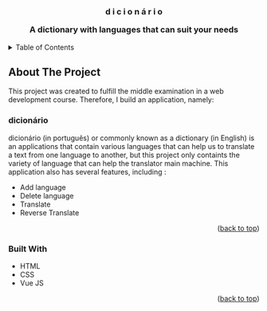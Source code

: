 <div id="top"></div>
<!--
*** Thanks for checking out the Best-README-Template. If you have a suggestion
*** that would make this better, please fork the repo and create a pull request
*** or simply open an issue with the tag "enhancement".
*** Don't forget to give the project a star!
*** Thanks again! Now go create something AMAZING! :D
-->

<!-- PROJECT LOGO -->
<br />
<div>
  <h3 align="center">d i c i o n á r i o</h>
  <p align="center">A dictionary with languages that can suit your needs</p>
</div>

<!-- TABLE OF CONTENTS -->
<details>
  <summary>Table of Contents</summary>
  <ol>
    <li>
      <a href="#about-the-project">About The Project</a>
      <ul>
        <li><a href="#thd i c i o n á r i o">Dicionário</a></li>
	<li><a href="#built-with">Built With</a></li>
      </ul>
    </li>
  </ol>
</details>

<!-- ABOUT THE PROJECT -->
## About The Project
This project was created to fulfill the middle examination in a web development course. Therefore, I build an application, namely:

### dicionário
dicionário (in português) or commonly known as a dictionary (in English) is an applications that contain various languages that can help us to translate a text from one language to another, but this project only containts the variety of language that can help the translator main machine.
 This application also has several features, including :
- Add language
- Delete language
- Translate 
- Reverse Translate

<p align="right">(<a href="#top">back to top</a>)</p>

### Built With
* HTML
* CSS
* Vue JS

<p align="right">(<a href="#top">back to top</a>)</p>
